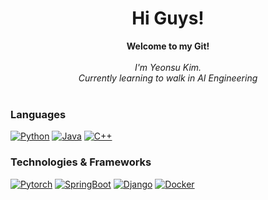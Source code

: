<h1 align="center">Hi Guys!</h1>

<p align="center">
    <b>Welcome to my Git!</b><br><br>
    <i>
        I'm Yeonsu Kim.<br>
        Currently learning to walk in AI Engineering<br>
    </i><br>
</p>

### Languages
[![Python](https://img.shields.io/badge/python-black?style=for-the-badge&logo=python)](https://github.com/dustnehowl)
[![Java](https://img.shields.io/badge/java-black?style=for-the-badge&logo=openjdk)](https://github.com/dustnehowl)
[![C++](https://img.shields.io/badge/c++-black?style=for-the-badge&logo=cplusplus)](https://github.com/dustnehowl)

### Technologies & Frameworks
[![Pytorch](https://img.shields.io/badge/pytorch-black?style=for-the-badge&logo=pytorch)](https://hub.docker.com/u/dustnehowl)
[![SpringBoot](https://img.shields.io/badge/springboot-black?style=for-the-badge&logo=springboot)](https://github.com/dustnehowl)
[![Django](https://img.shields.io/badge/django-black?style=for-the-badge&logo=django)](https://github.com/dustnehowl)
[![Docker](https://img.shields.io/badge/docker-black?style=for-the-badge&logo=docker)](https://hub.docker.com/u/dustnehowl)


<!--
<details>
<p align="center">
  <a href="https://github.com/wervlad">
    <img src="http://github-profile-summary-cards.vercel.app/api/cards/profile-details?username=wervlad&theme=transparent" />
  </a>
  <a href="https://github.com/wervlad">
    <img src="https://github-readme-streak-stats.herokuapp.com/?user=wervlad&hide_border=true&card_width=338&theme=transparent" />
  </a>
  <a href="https://github.com/wervlad">
    <img src="http://github-profile-summary-cards.vercel.app/api/cards/stats?username=wervlad&theme=transparent" />
  </a>
  <a href="https://github.com/wervlad">
    <img src="https://github-readme-stats.vercel.app/api/top-langs/?username=wervlad&langs_count=10&exclude_repo=&hide=jupyter%20notebook,vim%20script,cmake,makefile,batchfile,emacs%20lisp,css,html&layout=default&card_width=699&hide_border=true&theme=transparent" />
  </a>
</p>
</details>

<p align="center">
  <a href="https://github.com/wervlad">
    <img src="https://komarev.com/ghpvc/?username=wervlad&color=blue&style=flat)" />
  </a>
</p>

- 🔭 I’m currently working on ...
- 🌱 I’m currently learning ...
- 👯 I’m looking to collaborate on ...
- 🤔 I’m looking for help with ...
- 💬 Ask me about ...
- 📫 How to reach me: ...
- 😄 Pronouns: ...
- ⚡ Fun fact: ...
-->
